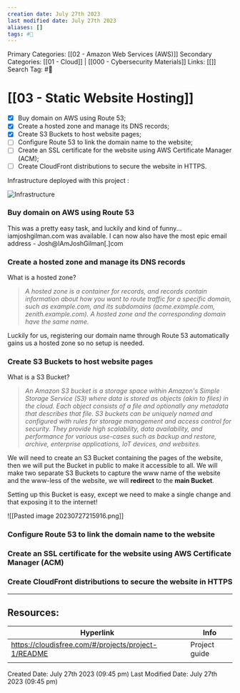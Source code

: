 ```yaml
---
creation date: July 27th 2023
last modified date: July 27th 2023
aliases: []
tags: #📖
---
```


Primary Categories: [[02 - Amazon Web Services (AWS)]] 
Secondary Categories: [[01 - Cloud]] | [[000 - Cybersecurity Materials]] 
Links: [[]] 
Search Tag: #📖  

# [[03 - Static Website Hosting]]  

- [x] Buy domain on AWS using Route 53;
- [x] Create a hosted zone and manage its DNS records;
- [x] Create S3 Buckets to host website pages;
- [ ] Configure Route 53 to link the domain name to the website;
- [ ] Create an SSL certificate for the website using AWS Certificate Manager (ACM);
- [ ] Create CloudFront distributions to secure the website in HTTPS.

Infrastructure deployed with this project :

![Infrastructure](https://cloudisfree.com/projects/project-1/part-1/images/infrastructure.png)


### Buy domain on AWS using Route 53

This was a pretty easy task, and luckily and kind of funny... iamjoshgilman.com was available. I can now also have the most epic email address - Josh@IAmJoshGilman[.]com

###  Create a hosted zone and manage its DNS records

 What is a hosted zone? 
>*A hosted zone is a container for records, and records contain information about how you want to route traffic for a specific domain, such as example.com, and its subdomains (acme.example.com, zenith.example.com). A hosted zone and the corresponding domain have the same name.*

Luckily for us, registering our domain name through Route 53 automatically gains us a hosted zone so no setup is needed.

### Create S3 Buckets to host website pages

What is a S3 Bucket?
>*An Amazon S3 bucket is a storage space within Amazon's Simple Storage Service (S3) where data is stored as objects (akin to files) in the cloud. Each object consists of a file and optionally any metadata that describes that file. S3 buckets can be uniquely named and configured with rules for storage management and access control for security. They provide high scalability, data availability, and performance for various use-cases such as backup and restore, archive, enterprise applications, IoT devices, and websites.*

We will need to create an S3 Bucket containing the pages of the website, then we will put the Bucket in public to make it accessible to all. We will make two separate S3 Buckets to capture the www name of the website and the www-less of the website, we will **redirect** to the **main Bucket**.

Setting up this Bucket is easy, except we need to make a single change and that exposing it to the internet!

![[Pasted image 20230727215916.png]]



### Configure Route 53 to link the domain name to the website






### Create an SSL certificate for the website using AWS Certificate Manager (ACM)





### Create CloudFront distributions to secure the website in HTTPS




























___

## Resources:

| Hyperlink                                           | Info          |
| --------------------------------------------------- | ------------- |
| https://cloudisfree.com/#/projects/project-1/README | Project guide |
|                                                     |               |


Created Date: July 27th 2023 (09:45 pm) 
Last Modified Date: July 27th 2023 (09:45 pm)
